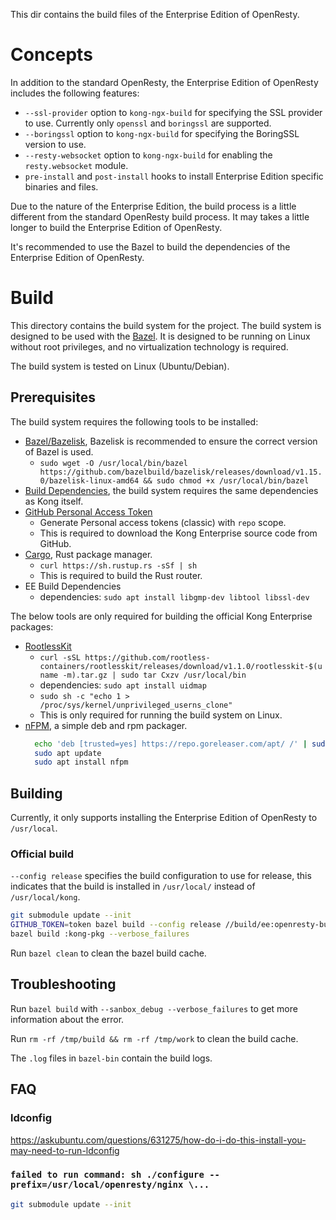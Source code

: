 This dir contains the build files of the Enterprise Edition of OpenResty.

# Concepts

In addition to the standard OpenResty, the Enterprise Edition of OpenResty includes the following features:

- `--ssl-provider` option to `kong-ngx-build` for specifying the SSL provider to use. Currently only `openssl` and `boringssl` are supported.
- `--boringssl` option to `kong-ngx-build` for specifying the BoringSSL version to use.
- `--resty-websocket` option to `kong-ngx-build` for enabling the `resty.websocket` module.
- `pre-install` and `post-install` hooks to install Enterprise Edition specific binaries and files.

Due to the nature of the Enterprise Edition, the build process is a little different from the standard OpenResty build process.
It may takes a little longer to build the Enterprise Edition of OpenResty.

It's recommended to use the Bazel to build the dependencies of the Enterprise Edition of OpenResty.

# Build

This directory contains the build system for the project.
The build system is designed to be used with the [Bazel](https://bazel.build/).
It is designed to be running on Linux without root privileges, and no virtualization technology is required.

The build system is tested on Linux (Ubuntu/Debian).

## Prerequisites

The build system requires the following tools to be installed:

- [Bazel/Bazelisk](https://bazel.build/install/bazelisk), Bazelisk is recommended to ensure the correct version of Bazel is used.
  - `sudo wget -O /usr/local/bin/bazel https://github.com/bazelbuild/bazelisk/releases/download/v1.15.0/bazelisk-linux-amd64 && sudo chmod +x /usr/local/bin/bazel`
- [Build Dependencies](https://github.com/Kong/kong/blob/master/DEVELOPER.md#prerequisites), the build system requires the same dependencies as Kong itself.
- [GitHub Personal Access Token](https://docs.github.com/en/authentication/keeping-your-account-and-data-secure/creating-a-personal-access-token)
  - Generate Personal access tokens (classic) with `repo` scope.
  - This is required to download the Kong Enterprise source code from GitHub.
- [Cargo](https://doc.rust-lang.org/cargo/getting-started/installation.html), Rust package manager.
  - `curl https://sh.rustup.rs -sSf | sh`
  - This is required to build the Rust router.
- EE Build Dependencies
  - dependencies: `sudo apt install libgmp-dev libtool libssl-dev`

The below tools are only required for building the official Kong Enterprise packages:

- [RootlessKit](https://github.com/rootless-containers/rootlesskit)
  - `curl -sSL https://github.com/rootless-containers/rootlesskit/releases/download/v1.1.0/rootlesskit-$(uname -m).tar.gz | sudo tar Cxzv /usr/local/bin`
  - dependencies: `sudo apt install uidmap`
  - `sudo sh -c "echo 1 > /proc/sys/kernel/unprivileged_userns_clone"`
  - This is only required for running the build system on Linux.
- [nFPM](https://nfpm.goreleaser.com/install/), a simple deb and rpm packager.
  ```bash
    echo 'deb [trusted=yes] https://repo.goreleaser.com/apt/ /' | sudo tee /etc/apt/sources.list.d/goreleaser.list
    sudo apt update
    sudo apt install nfpm
  ```

## Building

Currently, it only supports installing the Enterprise Edition of OpenResty to `/usr/local`.

### Official build

`--config release` specifies the build configuration to use for release,
this indicates that the build is installed in `/usr/local/` instead of `/usr/local/kong`.

```bash
git submodule update --init
GITHUB_TOKEN=token bazel build --config release //build/ee:openresty-bundle --verbose_failures
bazel build :kong-pkg --verbose_failures
```

Run `bazel clean` to clean the bazel build cache.

## Troubleshooting

Run `bazel build` with `--sanbox_debug --verbose_failures` to get more information about the error.

Run `rm -rf /tmp/build && rm -rf /tmp/work` to clean the build cache.

The `.log` files in `bazel-bin` contain the build logs.

## FAQ

### ldconfig

https://askubuntu.com/questions/631275/how-do-i-do-this-install-you-may-need-to-run-ldconfig

### `failed to run command: sh ./configure --prefix=/usr/local/openresty/nginx \...`

```bash
git submodule update --init
```
